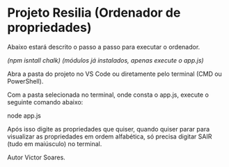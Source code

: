 # Projeto Resilia (Ordenador de propriedades)

Abaixo estará descrito o passo a passo para executar o ordenador.

*(npm isntall chalk)*
*(módulos já instalados, apenas execute o app.js)*

Abra a pasta do projeto no VS Code ou diretamente pelo terminal (CMD ou PowerShell).

Com a pasta selecionada no terminal, onde consta o app.js, execute o seguinte comando abaixo:

node app.js

Após isso digite as propriedades que quiser, quando quiser parar para visualizar as propriedades em ordem alfabética, só precisa digitar SAIR (tudo em maiúsculo) no terminal.


Autor Victor Soares.
